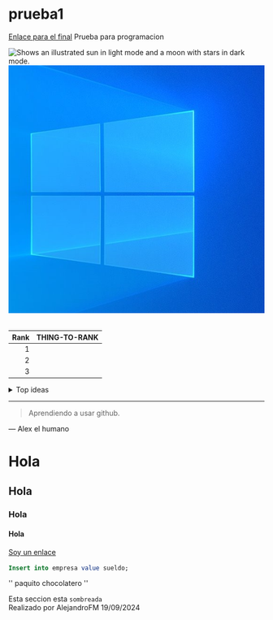 # prueba1
<a href=#uno >Enlace para el final</a>
Prueba para programacion <br>

<picture>
  <source media="(prefers-color-scheme: dark)" srcset="https://user-images.githubusercontent.com/25423296/163456776-7f95b81a-f1ed-45f7-b7ab-8fa810d529fa.png">
  <source media="(prefers-color-scheme: light)" srcset="https://user-images.githubusercontent.com/25423296/163456779-a8556205-d0a5-45e2-ac17-42d089e3c3f8.png">
  <img alt="Shows an illustrated sun in light mode and a moon with stars in dark mode." src="https://user-images.githubusercontent.com/25423296/163456779-a8556205-d0a5-45e2-ac17-42d089e3c3f8.png">
</picture>
<img src=Captura.png>

<br>
<br>


| Rank | THING-TO-RANK |
|-----:|---------------|
|     1|               |
|     2|               |
|     3|               |




<details>
<summary>Top ideas</summary>

| Rank | Languages |
|-----:|-----------|
|     1| Hacerse rico|
|     2| Comprar acciones    |
|     3| Respirar      |

</details>



---
> Aprendiendo a usar github.

— Alex el humano


<!-- TO DO: add more details about me later -->

# Hola
## Hola
### Hola
#### Hola


<a href=https://github.com/AlejandroFernMo/WebInteriorismo target=_blank> Soy un enlace </a>

```sql
Insert into empresa value sueldo;

```



'' paquito chocolatero ''

Esta seccion esta `sombreada`
<br id = uno>
Realizado por AlejandroFM 19/09/2024
